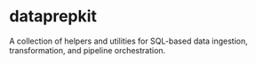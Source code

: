# dataprepkit
A collection of helpers and utilities for SQL-based data ingestion, transformation, and pipeline orchestration.
